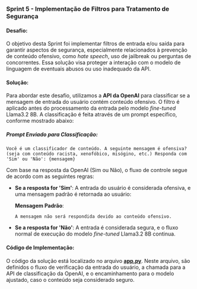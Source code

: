 ### Sprint 5 - Implementação de Filtros para Tratamento de Segurança

#### Desafio:
O objetivo desta Sprint foi implementar filtros de entrada e/ou saída para garantir aspectos de segurança, especialmente relacionados à prevenção de conteúdo ofensivo, como *hate speech*, uso de jailbreak ou perguntas de concorrentes. Essa solução visa proteger a interação com o modelo de linguagem de eventuais abusos ou uso inadequado da API.

#### Solução:
Para abordar este desafio, utilizamos a **API da OpenAI** para classificar se a mensagem de entrada do usuário contém conteúdo ofensivo. O filtro é aplicado antes do processamento da entrada pelo modelo *fine-tuned* Llama3.2 8B. A classificação é feita através de um prompt específico, conforme mostrado abaixo:

##### Prompt Enviado para Classificação:
``` 
Você é um classificador de conteúdo. A seguinte mensagem é ofensiva? (seja com conteúdo racista, xenofóbico, misógino, etc.) Responda com 'Sim' ou 'Não': {mensagem}
```

Com base na resposta da OpenAI (Sim ou Não), o fluxo de controle segue de acordo com as seguintes regras:

- **Se a resposta for 'Sim'**: A entrada do usuário é considerada ofensiva, e uma mensagem padrão é retornada ao usuário:
  
  **Mensagem Padrão**:
  ```
  A mensagem não será respondida devido ao conteúdo ofensivo.
  ```

- **Se a resposta for 'Não'**: A entrada é considerada segura, e o fluxo normal de execução do modelo *fine-tuned* Llama3.2 8B continua.

#### Código de Implementação:
O código da solução está localizado no arquivo **[app.py](./app.py)**. Neste arquivo, são definidos o fluxo de verificação da entrada do usuário, a chamada para a API de classificação da OpenAI, e o encaminhamento para o modelo ajustado, caso o conteúdo seja considerado seguro.